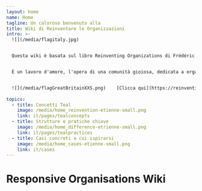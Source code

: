 ```yaml
---
layout: home
name: Home
tagline: Un caloroso benvenuto alla
title: Wiki di Reinventare le Organizzazioni 
intro: >-
  ![](/media/flagitaly.jpg)


  Questa wiki è basata sul libro Reinventing Organizations di Frédéric Laloux. Il suo scopo primario è di servire come guida pratica per i leader che stanno reinvendando le loro organizzazioni e sono alla ricerca di ispirazione per aggiornare le pratiche di management specifiche della loro organizzazione.


  È un lavoro d'amore, l'opera di una comunità gioiosa, dedicata a organizzazioni animate che stanno prendendo vita in tutto il mondo. Ti invitiamo a [aiutarci e contribuire](https://reinventingorganizationswiki.com/it/pages/how-can-you-contribute) per aggiungere casi e approfondimenti a questa wiki.


  ![](/media/flagGreatBritainXXS.png)    [Clicca qui](https://reinventingorganizationswiki.com/it/pages/translations) per accedere alle traduzioni di questa Wiki (Ungherese, Cinese e Spagnolo sono disponibili ad oggi - stiamo lavorando a Polacco, Russo e Francese)
  
topics:
  - title: Concetti Teal
    image: /media/home_reinvention-etienne-small.png
    link: it/pages/tealconcepts
  - title: Strutture e pratiche chiave
    image: /media/home_difference-etrienne-small.png
    link: it/pages/tealpractices
  - title: Casi concreti a cui ispirarsi
    image: /media/home_cases-etienne-small.png
    link: it/cases
---
```


# Responsive Organisations Wiki
